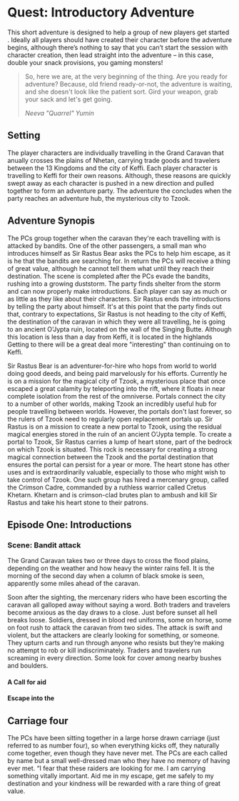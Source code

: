 # Quest: Introductory Adventure

This short adventure is designed to help a group of new players get started . Ideally all players should have created their character before the adventure begins, although there’s nothing to say that you can’t start the session with character creation, then lead straight into the adventure – in this case, double your snack provisions, you gaming monsters!

> So, here we are, at the very beginning of the thing. Are you ready for adventure? Because, old friend ready-or-not, the  adventure is waiting, and she doesn't look like the patient sort. Gird your weapon, grab your sack and let's get going. 
> 
> _Neeva "Quarrel" Yumin_

## Setting

The player characters are individually travelling in the Grand Caravan that anually crosses the plains of Nhetan, carrying trade goods and travelers between the 13 Kingdoms and the city of Keffi. Each player character is travelling to Keffi for their own reasons. Although, these reasons are quickly swept away as each character is pushed in a new direction and pulled together to form an adventure party. The adventure the concludes when the party reaches an adventure hub, the mysterious city to Tzook.

## Adventure Synopis

The PCs group together when the caravan they're each travelling with is attacked by bandits. One of the other passengers, a small man who introduces himself as Sir Rastus Bear asks the PCs to help him escape, as it is he that the bandits are searching for. In return the PCs will receive a thing of great value, although he cannot tell them what until they reach their destination. The scene is completed after the PCs evade the bandits, rushing into a growing duststorm. The party finds shelter from the storm and can now properly make introductions. Each player can say as much or as little as they like about their characters. Sir Rastus ends the introductions by telling the party about himself. It's at this point that the party finds out that, contrary to expectations, Sir Rastus is not heading to the city of Keffi, the destination of the caravan in which they were all travelling, he is going to an ancient O'Jypta ruin, located on the wall of the Singing Butte. Although this location is less than a day from Keffi, it is located in the highlands Getting to there will be a great deal more "interesting" than continuing on to Keffi.

Sir Rastus Bear is an adventurer-for-hire who hops from world to world doing good deeds, and being paid marvelously for his efforts. Currently he is on a mission for the magical city of Tzook, a mysterious place that once escaped a great calamity by teleporting into the rift, where it floats in near complete isolation from the rest of the omniverse. Portals connect the city to a number of other worlds, making Tzook an incredibly useful hub for people travelling between worlds. However, the portals don't last forever, so the rulers of Tzook need to regularly open replacement portals up. Sir Rastus is on a mission to create a new portal to Tzook, using the residual magical energies stored in the ruin of an ancient O'Jypta temple. To create a portal to Tzook, Sir Rastus carries a lump of heart stone, part of the bedrock on which Tzook is situated. This rock is necessary for creating a strong magical connection between the Tzook and the portal destination that ensures the portal can persist for a year or more. The heart stone has other uses and is extraordinarily valuable, especially to those who might wish to take control of Tzook. One such group has hired a mercenary group, called the Crimson Cadre, commanded by a ruthless warrior called Cretus Khetarn. Khetarn and is crimson-clad brutes plan to ambush and kill Sir Rastus and take his heart stone to their patrons.



## Episode One: Introductions

### Scene: Bandit attack

The Grand Caravan takes two or three days to cross the flood plains, depending on the weather and how heavy the winter rains fell. It is the morning of the second day when a column of black smoke is seen, apparently some miles ahead of the caravan.

Soon after the sighting, the mercenary riders who have been escorting the caravan all galloped away without saying a word. Both traders and travelers become anxious as the day draws to a close. Just before sunset all hell breaks loose. Soldiers, dressed in blood red uniforms, some on horse, some on foot rush to attack the caravan from two sides. The attack is swift and violent, but the attackers are clearly looking for something, or someone. They upturn carts and run through anyone who resists but they’re making no attempt to rob or kill indiscriminately. Traders and travelers run screaming in every direction. Some look for cover among nearby bushes and boulders. 

#### A Call for aid


#### Escape into the 

## Carriage four

The PCs have been sitting together in a large horse drawn carriage (just referred to as number four), so when everything kicks off, they naturally come together, even though they have never met.
The PCs are each called by name but a small well-dressed man who they have no memory of having ever met. “I fear that these raiders are looking for me. I am carrying something vitally important. Aid me in my escape, get me safely to my destination and your kindness will be rewarded with a rare thing of great value. 
